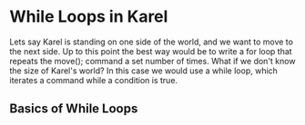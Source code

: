 # While Loops in Karel

Lets say Karel is standing on one side of the world, and we want to move to the next side. Up to this point the best way would be to write a for loop that repeats the move(); command a set number of times. What if we don't know the size of Karel's world? In this case we would use a while loop, which iterates a command while a condition is true. 

## Basics of While Loops
